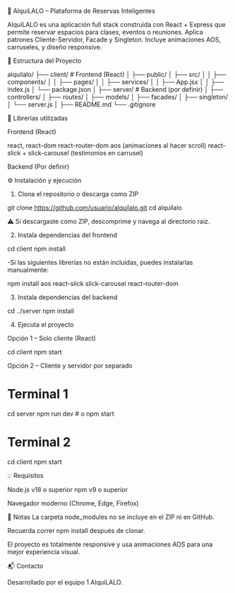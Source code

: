 🧭 AlquiLALO – Plataforma de Reservas Inteligentes

AlquiLALO es una aplicación full stack construida con React + Express que permite reservar espacios para clases, eventos o reuniones. Aplica patrones Cliente-Servidor, Facade y Singleton. Incluye animaciones AOS, carruseles, y diseño responsive.

🚀 Estructura del Proyecto

alquilalo/
├── client/ # Frontend (React)
│ ├── public/
│ ├── src/
│ │ ├── components/
│ │ ├── pages/
│ │ ├── services/
│ │ ├── App.jsx
│ │ ├── index.js
│ └── package.json
│
├── server/ # Backend (por definir)
│ ├── controllers/
│ ├── routes/
│ ├── models/
│ ├── facades/
│ ├── singleton/
│ └── server.js
│
├── README.md
└── .gitignore

🧩 Librerías utilizadas

Frontend (React)

react, react-dom
react-router-dom
aos (animaciones al hacer scroll)
react-slick + slick-carousel (testimonios en carrusel)

Backend (Por definir)

⚙️ Instalación y ejecución

1. Clona el repositorio o descarga como ZIP

git clone https://github.com/usuario/alquilalo.git
cd alquilalo

⚠️ Si descargaste como ZIP, descomprime y navega al directorio raíz.

2. Instala dependencias del frontend

cd client
npm install

-Si las siguientes librerías no están incluidas, puedes instalarlas manualmente:

npm install aos react-slick slick-carousel react-router-dom

3. Instala dependencias del backend

cd ../server
npm install

4. Ejecuta el proyecto

Opción 1 – Solo cliente (React)

cd client
npm start

Opción 2 – Cliente y servidor por separado

# Terminal 1
cd server
npm run dev  # o npm start

# Terminal 2
cd client
npm start

💡 Requisitos

Node.js v18 o superior
npm v9 o superior

Navegador moderno (Chrome, Edge, Firefox)

📌 Notas
La carpeta node_modules no se incluye en el ZIP ni en GitHub.

Recuerda correr npm install después de clonar.

El proyecto es totalmente responsive y usa animaciones AOS para una mejor experiencia visual.

📬 Contacto

Desarrollado por el equipo 1
AlquiLALO.

